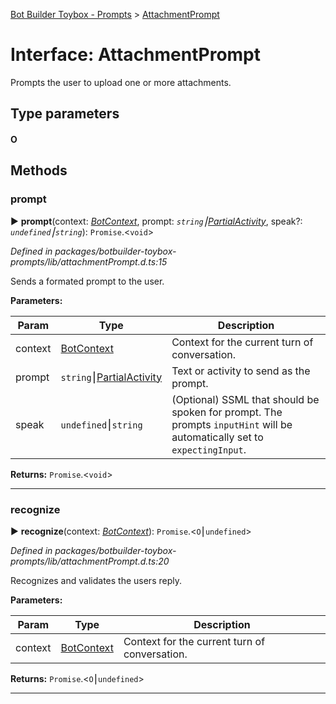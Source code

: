 [Bot Builder Toybox - Prompts](../README.md) > [AttachmentPrompt](../interfaces/botbuilder_toybox_prompts.attachmentprompt.md)



# Interface: AttachmentPrompt


Prompts the user to upload one or more attachments.

## Type parameters
#### O 

## Methods
<a id="prompt"></a>

###  prompt

► **prompt**(context: *[BotContext]()*, prompt: *`string`⎮[Partial]()[Activity]()*, speak?: *`undefined`⎮`string`*): `Promise`.<`void`>



*Defined in packages/botbuilder-toybox-prompts/lib/attachmentPrompt.d.ts:15*



Sends a formated prompt to the user.


**Parameters:**

| Param | Type | Description |
| ------ | ------ | ------ |
| context | [BotContext]()   |  Context for the current turn of conversation. |
| prompt | `string`⎮[Partial]()[Activity]()   |  Text or activity to send as the prompt. |
| speak | `undefined`⎮`string`   |  (Optional) SSML that should be spoken for prompt. The prompts `inputHint` will be automatically set to `expectingInput`. |





**Returns:** `Promise`.<`void`>





___

<a id="recognize"></a>

###  recognize

► **recognize**(context: *[BotContext]()*): `Promise`.<`O`⎮`undefined`>



*Defined in packages/botbuilder-toybox-prompts/lib/attachmentPrompt.d.ts:20*



Recognizes and validates the users reply.


**Parameters:**

| Param | Type | Description |
| ------ | ------ | ------ |
| context | [BotContext]()   |  Context for the current turn of conversation. |





**Returns:** `Promise`.<`O`⎮`undefined`>





___


